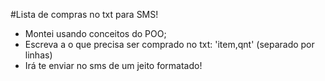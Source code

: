 #Lista de compras no txt para SMS!

- Montei usando conceitos do POO;
- Escreva a o que precisa ser comprado no txt: 'item,qnt' (separado por linhas)
- Irá te enviar no sms de um jeito formatado!